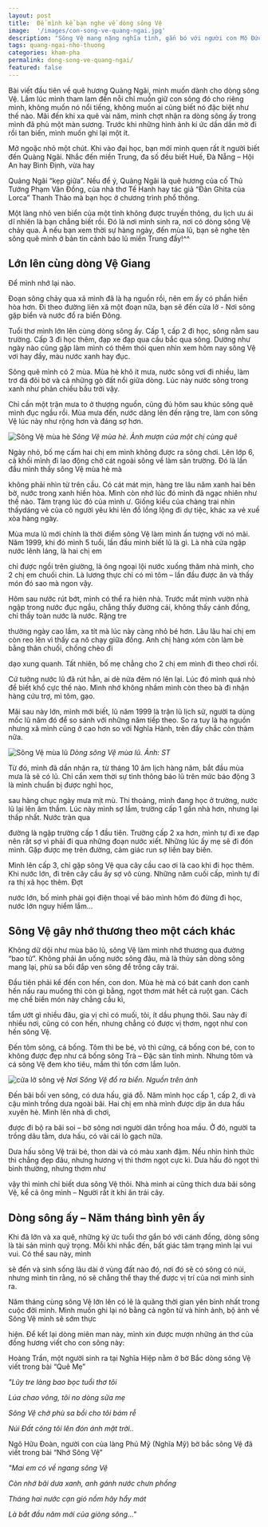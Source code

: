```yaml
---
layout: post
title:  Để mình kể bạn nghe về dòng sông Vệ
image:  '/images/con-song-ve-quang-ngai.jpg'
description: "Sông Vệ mang nặng nghĩa tình, gắn bó với người con Mộ Đức, Quảng Ngãi. Qua lăng kính của mình, giới thiệu đến bạn về dòng sông quên hương mình"
tags: quang-ngai-nho-thuong
categories: kham-pha
permalink: dong-song-ve-quang-ngai/
featured: false
---
```

Bài viết đầu tiên về quê hương Quảng Ngãi, mình muốn dành cho dòng sông Vệ. Lắm lúc mình tham lam đến nỗi chỉ muốn giữ con sông đó cho riêng mình, không muốn nó nổi tiếng, không 
muốn ai cũng biết nó đặc biệt như thế nào. Mãi đến khi xa quê vài năm, mình chợt nhận ra dòng sông ấy trong mình đã phủ một màn sương. Trước khi những hình ảnh kí ức dần dần mờ 
đi rồi tan biến, mình muốn ghi lại một ít.

Mở ngoặc nhỏ một chút. Khi vào đại học, bạn mới mình quen rất ít người biết đến Quảng Ngãi. Nhắc đến miền Trung, đa số đều biết Huế, Đà Nẵng – Hội An hay Bình Định, vừa hay 

Quảng Ngãi “kẹp giữa”. Nếu để ý, Quảng Ngãi là quê hương của cố Thủ Tướng Phạm Văn Đồng, của nhà thơ Tế Hanh hay tác giả “Đàn Ghita của Lorca” Thanh Thảo mà bạn học ở chương trình phổ thông.

Một làng nhỏ ven biển của một tỉnh không được truyền thông, du lịch ưu ái dĩ nhiên là bạn chẳng biết rồi. Đó là nơi mình sinh ra, nơi có dòng sông Vệ chảy qua. À nếu bạn xem thời sự hàng ngày, đến mùa lũ, bạn sẽ nghe tên sông quê mình ở bản tin cảnh báo lũ miền Trung đấy!^^

## Lớn lên cùng dòng Vệ Giang

Để mình nhớ lại nào.

Đoạn sông chảy qua xã mình đã là hạ nguồn rồi, nên em ấy có phần hiền hòa hơn. Đi theo đường liên xã một đoạn nữa, bạn sẽ đến cửa lở - Nơi sông gặp biển và nước đổ ra biển Đông.

Tuổi thơ mình lớn lên cùng dòng sông ấy. Cấp 1, cấp 2 đi học, sông nằm sau trường. Cấp 3 đi học thêm, đạp xe đạp qua cầu bắc qua sông. Dường như ngày nào cũng gặp làm mình có thêm thói quen nhìn xem hôm nay sông Vệ vơi hay đầy, màu nước xanh hay đục. 

Sông quê mình có 2 mùa. Mùa hè khô ít mưa, nước sông vơi đi nhiều, làm trơ đá đôi bờ và cả những gò đất nổi giữa dòng. Lúc này nước sông trong xanh như phản chiếu bầu trời vậy. 

Chỉ cần một trận mưa to ở thượng nguồn, cũng đủ hôm sau khúc sông quê mình đục ngầu rồi. Mùa mưa đến, nước dâng lên đến rặng tre, làm con sông Vệ lúc này như rộng hơn và đáng sợ hơn.

![Sông Vệ mùa hè](/images/con-song-ve-mua-he.jpg)
_Sông Vệ mùa hè. Ảnh mượn của một chị cùng quê_ 

Ngày nhỏ, bố mẹ cấm hai chị em mình không được ra sông chơi. Lên lớp 6, cả khối mình đi lao động chở cát ngoài sông về làm sân trường. Đó là lần đầu mình thấy sông Vệ mùa hè mà 

không phải nhìn từ trên cầu. Có cát mát mịn, hàng tre lâu năm xanh hai bên bờ, nước trong xanh hiền hòa. Mình còn nhớ lúc đó mình đã ngạc nhiên như thế nào. Tâm trạng lúc đó của mình ư. Giống kiểu của chàng trai nhìn thấydáng vẻ của cô người yêu khi lên đồ lồng lộng đi dự tiệc, khác xa vẻ xuề xòa hàng ngày.

Mùa mưa lũ mới chính là thời điểm sông Vệ làm mình ấn tượng với nó mãi. Năm 1999, khi đó mình 5 tuổi, lần đầu mình biết lũ là gì. Là nhà cửa ngập nước lênh láng, là hai chị em 

chỉ được ngồi trên giường, là ông ngoại lội nước xuống thăm nhà mình, cho 2 chị em chuối chin. Là lương thực chỉ có mì tôm – lần đầu được ăn và thấy món đó sao mà ngon vậy.

Hôm sau nước rút bớt, mình có thể ra hiên nhà. Trước mắt mình vườn nhà ngập trong nước đục ngầu, chẳng thấy đường cái, không thấy cánh đồng, chỉ thấy toàn nước là nước. Rặng tre 

thường ngày cao lắm, xa tít mà lúc này càng nhỏ bé hơn. Lâu lâu hai chị em còn reo lên vì thấy ca nô chạy giữa đồng. Anh chị hàng xóm còn làm bè bằng thân chuối, chống chèo đi 

dạo xung quanh. Tất nhiên, bố mẹ chẳng cho 2 chị em mình đi theo chơi rồi.

Cứ tưởng nước lũ đã rút hẳn, ai dè nửa đêm nó lên lại. Lúc đó mình quá nhỏ để biết khổ cực thế nào. Mình nhớ không nhầm mình còn theo bà đi nhận hàng cứu trợ, mì tôm, gạo.

Mãi sau này lớn, mình mới biết, lũ năm 1999 là trận lũ lịch sử, người ta dùng mốc lũ năm đó để so sánh với những năm tiếp theo. So ra tuy là hạ nguồn nhưng xã mình cũng ở cao hơn so với Nghĩa Hành, trên đấy chắc còn thảm nữa.

![Sông Vệ mùa lũ](/images/song-ve-mua-lu.JPG)
_Dòng sông Vệ mùa lũ. Ảnh: ST_ 

Từ đó, mình đã dần nhận ra, từ tháng 10 âm lịch hàng năm, bắt đầu mùa mưa là sẽ có lũ. Chỉ cần xem thời sự tỉnh thông báo lũ trên mức báo động 3 là mình chuẩn bị được nghỉ học, 

sau hàng chục ngày mưa mịt mù. Thi thoảng, mình đang học ở trường, nước lũ lại lên âm thầm. Lúc này mình sợ lắm, trường cấp 1 gần nhà hơn, nhưng lại thấp nhất. Nước tràn qua 

đường là ngập trường cấp 1 đầu tiên. Trường cấp 2 xa hơn, mình tự đi xe đạp nên rất sợ vì phải đi qua những đoạn nước xiết. Những lúc ấy mẹ sẽ đi đón mình. Gặp được mẹ trên đường, cảm giác run sợ liền bay biến.

Mình lên cấp 3, chỉ gặp sông Vệ qua cây cầu cao ơi là cao khi đi học thêm. Khi nước lớn, đi trên cây cầu ấy sợ vô cùng. Những năm cuối cấp, mình tự đi ra thị xã học thêm. Đợt 

nước lớn, bố mình phải gọi điện thoại về bảo mình hôm đó đừng đi học, nước lớn nguy hiểm lắm…

## Sông Vệ gây nhớ thương theo một cách khác

Không dữ dội như mùa bão lũ, sông Vệ làm mình nhớ thương qua đường “bao tử”. Không phải ăn uống nước sông đâu, mà là thủy sản dòng sông mang lại, phù sa bồi đắp ven sông để trồng cây trái.

Đầu tiên phải kể đến con hến, con don. Mùa hè mà có bát canh don canh hến nấu rau muống thì còn gì bằng, ngọt thơm mát hết cả ruột gan. Cách mẹ chế biến món này chẳng cầu kì, 

tẩm ướt gì nhiều đâu, gia vị chỉ có muối, tỏi, ít dầu phụng thôi. Sau này đi nhiều nơi, cũng có con hến, nhưng chẳng có được vị thơm, ngọt như con hến sông Vệ.

Đến tôm sông, cá bống. Tôm thì be bé, vỏ thì cứng, cá bống con bé, con to không được đẹp như cá bống sông Trà – Đặc sản tỉnh mình. Nhưng tôm và cá sông Vệ đem kho tiêu, mắm thì tốn cơm lắm luôn.

![cửa lở sông vệ](/images/cua-lo-song-ve.jpg)
_Nơi Sông Vệ đổ ra biển. Nguồn trên ảnh_

Đến bãi bồi ven sông, có dưa hấu, giá đỗ. Năm mình học cấp 1, cấp 2, dì và cậu mình trồng dưa ngoài bãi. Hai chị em nhà mình được dịp ăn dưa hấu xuyên hè. Mình lên nhà dì chơi, 

được đi bộ ra bãi soi – bờ sông nơi người dân trồng hoa mầu. Ở đó, người ta trồng dâu tằm, dưa hấu, có vài cái lò gạch nữa. 

Dưa hấu sông Vệ trái bé, thon dài và có màu xanh đậm. Nếu nhìn hình thức thì chẳng đẹp đâu, nhưng hương vị thì thơm ngọt cực kì. Dưa hấu đỏ ngọt thì bình thường, nhưng thơm như 

vậy thì mình chỉ biết dưa sông Vệ thôi. Nhà mình ai cũng thích dưa bãi sông Vệ, kể cả ông mình – Người rất ít khi ăn trái cây.

## Dòng sông ấy – Năm tháng bình yên ấy

Khi đã lớn và xa quê, những ký ức tuổi thơ gắn bó với cánh đồng, dòng sông là tài sản mình quý trọng. Mỗi khi nhắc đến, bất giác tâm trạng mình lại vui vui. Có thể sau này, mình 

sẽ đến và sinh sống lâu dài ở vùng đất nào đó, nơi đó sẽ có sông có núi, nhưng mình tin rằng, nó sẽ chẳng thể thay thế được vị trí của nơi mình sinh ra.

Năm tháng cùng sông Vệ lớn lên có lẽ là quãng thời gian yên bình nhất trong cuộc đời mình. Mình muốn ghi lại nó bằng cả ngôn từ và hình ảnh, bộ ảnh về Sông Vệ mình sẽ sớm thực 

hiện. Để kết lại dòng miên man này, mình xin được mượn những án thơ của đồng hương viết cho con sông này:

Hoàng Trần, một người sinh ra tại Nghĩa Hiệp nằm ở bờ Bắc dòng sông Vệ viết trong bài “Quê Mẹ”

_"Lũy tre làng bao bọc tuổi thơ tôi_

_Lúa chao võng, tôi no dòng sữa mẹ_

_Sông Vệ chở phù sa bồi cho tôi bám rễ_

_Núi Đất cõng tôi lên đón ánh mặt trời.._

Ngô Hữu Đoàn, người con của làng Phú Mỹ (Nghĩa Mỹ) bờ bắc sông Vệ đã viết trong bài “Nhớ Sông Vệ”

_"Mai em có về ngang sông Vệ_

_Còn nhớ bãi dưa xanh, anh gánh nước chưn phồng_

_Tháng hai nước cạn gió nồm hây hẩy mát_

_Là bắt đầu năm mới của giòng sông…"_

